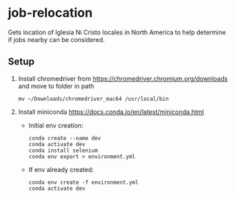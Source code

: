 # job-relocation
Gets location of Iglesia Ni Cristo locales in North America to help determine if jobs nearby can be considered.

## Setup
1. Install chromedriver from
    https://chromedriver.chromium.org/downloads and move to folder in path
    ```
    mv ~/Downloads/chromedriver_mac64 /usr/local/bin
    ```

1. Install miniconda https://docs.conda.io/en/latest/miniconda.html
    - Initial env creation:
        ```
        conda create --name dev
        conda activate dev
        conda install selenium
        conda env export > environment.yml
        ```

    - If env already created:

        ```
        conda env create -f environment.yml
        conda activate dev
        ```
